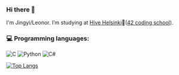 ### Hi there 👋
I'm Jingyi/Leonor. I’m studying at [Hive Helsinki](https://www.hive.fi/en/)🐝([42 coding school](https://42.fr/en/homepage/)).
<!--
**LeonorTu/LeonorTu** is a ✨ _special_ ✨ repository because its `README.md` (this file) appears on your GitHub profile.

Here are some ideas to get you started:

- 🔭 I’m currently working on ...
- 🌱 I’m currently learning ...
- 👯 I’m looking to collaborate on ...
- 🤔 I’m looking for help with ...
- 💬 Ask me about ...
- 📫 How to reach me: ...
- 😄 Pronouns: ...
- ⚡ Fun fact: ...
-->
### 💻 Programming languages: 
  ![C](http://img.shields.io/badge/-C-A8B9CC?style=flat-square&logo=c&logoColor=ffffff)
  ![Python](https://img.shields.io/badge/python-3670A0?style=flat-square&logo=python&logoColor=ffdd54)
  ![C#](https://img.shields.io/badge/C%23-239120?style=flat-square&logo=c-sharp%2B%2B&logoColor=white)


[![Top Langs](https://github-readme-stats.vercel.app/api/top-langs/?username=LeonorTu&layout=compact&theme=vision-friendly-dark)](https://github.com/anuraghazra/github-readme-stats)
